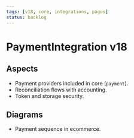 ```yaml
---
tags: [v18, core, integrations, pagos]
status: backlog
---
```

# PaymentIntegration v18

## Aspects
- Payment providers included in core (`payment`).
- Reconciliation flows with accounting.
- Token and storage security.

## Diagrams
- Payment sequence in ecommerce.


